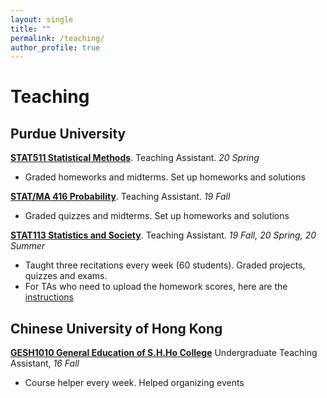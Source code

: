 ```yaml
---
layout: single
title: ""
permalink: /teaching/
author_profile: true
---
```

# <i class="fa fa-fw fa-edit"></i> Teaching #
## Purdue University
[**STAT511 Statistical Methods**](https://www.stat.purdue.edu/academic_programs/graduate/grad_course_desc.php). Teaching Assistant. _20 Spring_
- Graded homeworks and midterms. Set up homeworks and solutions

[**STAT/MA 416 Probability**](https://www.stat.purdue.edu/~jianxi/stat41600/index.html). Teaching Assistant. _19 Fall_
- Graded quizzes and midterms. Set up homeworks and solutions

[**STAT113 Statistics and Society**](https://www.stat.purdue.edu/academic_programs/courses/schedule_info.php?crs=113&semester=Fall&year=2019). Teaching Assistant. _19 Fall, 20 Spring, 20 Summer_
- Taught three recitations every week (60 students). Graded projects, quizzes and exams.
- For TAs who need to upload the homework scores, here are the [instructions](https://docs.google.com/presentation/d/1YCxo6dyGXLUVWQUV_PxAq4H8I_FPKENdH9uobL_818w/edit?usp=sharing)

## Chinese University of Hong Kong
[**GESH1010 General Education of S.H.Ho College**](http://www.shho.cuhk.edu.hk/general-education/induction-course-1010/induction-course-gesh1010-orientation-and-outreach/) Undergraduate Teaching Assistant, _16 Fall_
- Course helper every week. Helped organizing events 

<!--
{% include base_path %}
{% for post in site.teaching reversed %}
  {% include archive-single.html %}
{% endfor %}
-->
